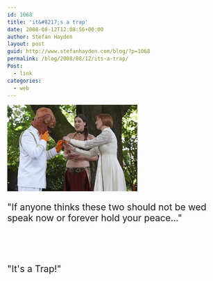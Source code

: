 ```yaml
---
id: 1068
title: 'it&#8217;s a trap'
date: 2008-08-12T12:08:56+00:00
author: Stefan Hayden
layout: post
guid: http://www.stefanhayden.com/blog/?p=1068
permalink: /blog/2008/08/12/its-a-trap/
Post:
  - link
categories:
  - web
---
```

<div class="margin:0px auto;"><a href="http://www.flickr.com/photos/jwinokur/sets/72157605939800686/"><img class="aligncenter size-medium wp-image-1069" title="It\'s a trap" src="/wp-content/uploads/2008/08/2631256599_779295c435-300x199.jpg" alt="" width="300" height="199" /></a></div>

<div style="font-size:150%">
<p>"If anyone thinks these two should not be wed speak now or forever hold your peace…"</p>
<br />
<br />
<p>"It's a Trap!"</p>
</div>